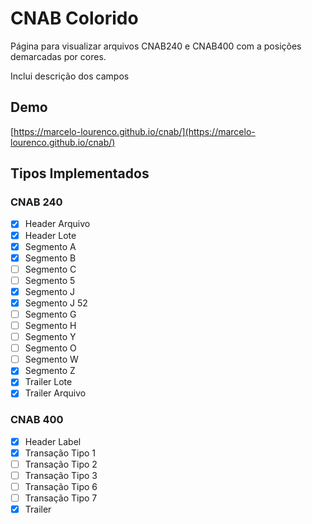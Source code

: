 # CNAB Colorido

Página para visualizar arquivos CNAB240 e CNAB400 com a posições demarcadas por cores.

Inclui descrição dos campos

## Demo

[https://marcelo-lourenco.github.io/cnab/](https://marcelo-lourenco.github.io/cnab/)

## Tipos Implementados

### CNAB 240

- [x] Header Arquivo
- [x] Header Lote
- [x] Segmento A
- [x] Segmento B
- [ ] Segmento C
- [ ] Segmento 5
- [x] Segmento J
- [x] Segmento J 52
- [ ] Segmento G
- [ ] Segmento H
- [ ] Segmento Y
- [ ] Segmento O
- [ ] Segmento W
- [x] Segmento Z
- [x] Trailer Lote  
- [x] Trailer Arquivo  

### CNAB 400

- [x] Header Label
- [x] Transação Tipo 1
- [ ] Transação Tipo 2
- [ ] Transação Tipo 3
- [ ] Transação Tipo 6
- [ ] Transação Tipo 7
- [x] Trailer
